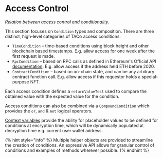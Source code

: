 # Access Control

_Relation between access control and conditionality._&#x20;

This section focuses on `Condition` types and composition. There are three distinct, high-level categories of TACo access conditions:&#x20;

* `TimeCondition` – time-based conditions using block height and other blockchain based timestamps. E.g. allow access for one week after the first request is made.&#x20;
* `RpcCondition` –  based on RPC calls as defined in Ethereum's Official API [documentation](https://ethereum.org/en/developers/docs/apis/json-rpc/#json-rpc-methods). E.g. allow access if the address held ETH before 2020.&#x20;
* `ContractCondition` – based on on-chain state, and can be any arbitrary contract function call. E.g. allow access if this requestor holds a special-purpose NFT.&#x20;

Each access condition defines a `returnValueTest` used to compare the obtained value with the expected value for the condition.

Access conditions can also be combined via a `CompoundCondition` which provides the `or`, `and` & `not` logical operators.

[Context variables](conditioncontext-and-context-variables.md) provide the ability for placeholder values to be defined for conditions at encryption time, which will be dynamically populated at decryption time e.g. current user wallet address.

{% hint style="info" %}
Multiple helper objects are provided to streamline the creation of conditions. An expressive API allows for granular control of conditions and examples of methods wherever possible.
{% endhint %}
